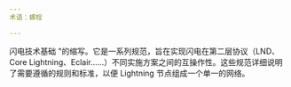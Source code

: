 ```yaml
---
术语：螺栓

---
```

闪电技术基础 "的缩写。它是一系列规范，旨在实现闪电在第二层协议（LND、Core Lightning、Eclair......）不同实施方案之间的互操作性。这些规范详细说明了需要遵循的规则和标准，以便 Lightning 节点组成一个单一的网络。